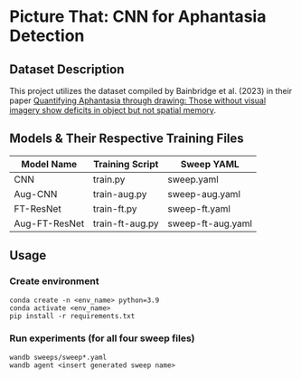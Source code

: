 # Picture That: CNN for Aphantasia Detection

## Dataset Description
This project utilizes the dataset compiled by Bainbridge et al. (2023) in their paper [Quantifying Aphantasia through drawing: Those without visual imagery show deficits in object but not spatial memory](https://osf.io/cahyd/).

## Models & Their Respective Training Files
|   Model Name | Training Script | Sweep YAML |
|--------------|-----------------|------------|
|   CNN        | train.py        |  sweep.yaml|
|   Aug-CNN        | train-aug.py        |  sweep-aug.yaml|
|   FT-ResNet        | train-ft.py        |  sweep-ft.yaml|
|   Aug-FT-ResNet         | train-ft-aug.py        |  sweep-ft-aug.yaml|


## Usage
### Create environment 
``` 
conda create -n <env_name> python=3.9 
conda activate <env_name>
pip install -r requirements.txt
```

### Run experiments (for all four sweep files)
```
wandb sweeps/sweep*.yaml
wandb agent <insert generated sweep name>
```

